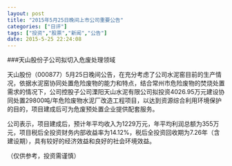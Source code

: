 ```yaml
---
layout: post
title: "2015年5月25日晚间上市公司重要公告"
categories: ["日评"]
tags: ["投资","股票","新闻","公告"]
date: 2015-5-25 22:24:08
---
```

###天山股份子公司拟切入危废处理领域

天山股份（000877）5月25日晚间公告，在充分考虑了公司水泥窑目前的生产情况，依据水泥窑协同处置危险废物的能力和特点，结合常州市危险废物的焚烧处置需求的情况下，公司控股子公司溧阳天山水泥有限公司拟投资4026.95万元建设协同处置29800吨/年危险废物水泥厂改造工程项目，以达到资源综合利用环境保护的目的，项目建成后可为危废预处置企业提供配套服务。

公司表示，项目建成后，预计年平均收入为1229万元，年平均利润总额为355万元，项目税后全投资财务内部收益率为14.12%，税后全投资回收期为7.26年（含建设期），具有较好的经济效益和良好的社会环境效益。

（仅供参考，投资需谨慎）

